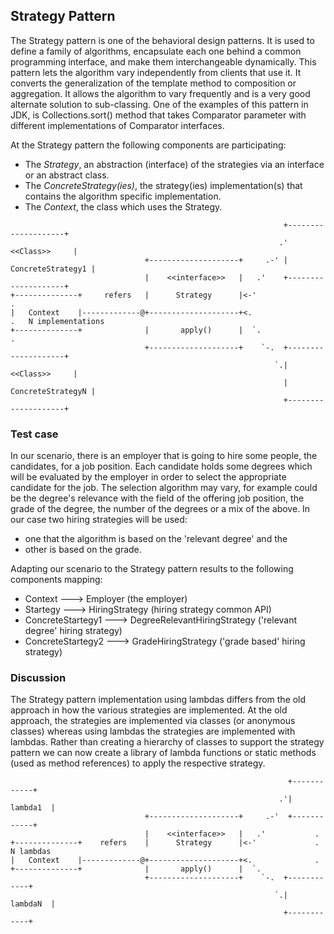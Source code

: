 ## Strategy Pattern

The Strategy pattern is one of the behavioral design patterns. It is used to define a family of algorithms,
encapsulate each one behind a common programming interface, and make them interchangeable dynamically.
This pattern lets the algorithm vary independently from clients that use it. It converts the generalization
of the template method to composition or aggregation.
It allows the algorithm to vary frequently and is a very good alternate solution to sub-classing.
One of the examples of this pattern in JDK, is Collections.sort() method that takes Comparator parameter with
different implementations of Comparator interfaces.

At the Strategy pattern the following components are participating:
* The _Strategy_, an abstraction (interface) of the strategies via an interface or an abstract class.
* The _ConcreteStrategy(ies)_, the strategy(ies) implementation(s) that contains the algorithm specific implementation.
* The _Context_, the class which uses the Strategy.

```
                                                             +--------------------+
                                                            .'      <<Class>>     |
                              +--------------------+     .-' |  ConcreteStrategy1 |
                              |    <<interface>>   |   .'    +--------------------+
+--------------+     refers   |      Strategy      |<-'                .
|   Context    |-------------@+--------------------+<.                 .   N implementations
+--------------+              |       apply()      |  `.               .
                              +--------------------+    `-.  +--------------------+
                                                           `.|      <<Class>>     |
                                                             |  ConcreteStrategyN |
                                                             +--------------------+
```

### Test case

In our scenario, there is an employer that is going to hire some people, the candidates, for a job position.
Each candidate holds some degrees which will be evaluated by the employer in order to select the appropriate
candidate for the job. The selection algorithm may vary, for example could be the degree's relevance with the field
of the offering job position, the grade of the degree, the number of the degrees or a mix of the above.
In our case two hiring strategies will be used:
* one that the algorithm is based on the 'relevant degree' and the
* other is based on the grade.

Adapting our scenario to the Strategy pattern results to the following components mapping:
* Context             --->   Employer (the employer)
* Startegy            --->   HiringStrategy (hiring strategy common API)
* ConcreteStartegy1   --->   DegreeRelevantHiringStrategy ('relevant degree' hiring strategy)
* ConcreteStartegy2   --->   GradeHiringStrategy ('grade based' hiring strategy)

### Discussion

The Strategy pattern implementation using lambdas differs from the old approach in how the various strategies
are implemented. At the old approach, the strategies are implemented via classes (or anonymous classes) whereas
using lambdas the strategies are implemented with lambdas. Rather than creating a hierarchy of classes to
support the strategy pattern we can now create a library of lambda functions or static methods (used as method
references) to apply the respective strategy.

```
                                                              +------------+
                                                            .'|   lambda1  |
                              +--------------------+     .-'  +------------+
                              |    <<interface>>   |   .'           .
+--------------+    refers    |      Strategy      |<-'             . N lambdas
|   Context    |-------------@+--------------------+<.              .
+--------------+              |       apply()      |  `.
                              +--------------------+    `-.  +------------+
                                                           `.|   lambdaN  |
                                                             +------------+
```